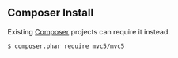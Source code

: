 ## Composer Install
<p>Existing <a href="https://getcomposer.org">Composer</a> projects can require it instead.</p>
<pre><code>$ composer.phar require mvc5/mvc5</code></pre>
